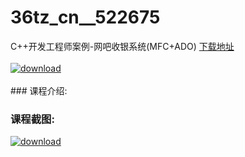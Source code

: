 # 36tz_cn__522675
C++开发工程师案例-网吧收银系统(MFC+ADO)
[下载地址](http://www.36tz.cn/article/522675 "下载地址")
<br/></br>[![download](http://36tz.cn/muke_img/2018_05_2-69-300x134.png "下载地址")](http://www.36tz.cn/article/522675 "下载地址")
<br/></br>### 课程介绍:
### 课程截图:
[![download](http://36tz.cn/muke_img/2018_05_3-73.png "下载地址")](http://www.36tz.cn/article/522675 "下载地址")
